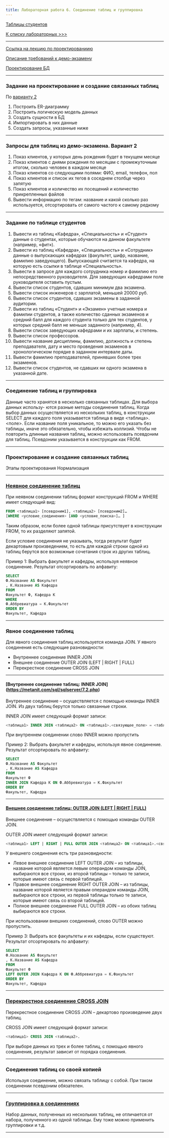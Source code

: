 ```yaml
---
title: Лабораторная работа 6. Соединение таблиц и группировка
---
```


[Таблицы студентов](assets/students.xlsx)

[К списку лабораторных >>>](../README.md)

---

[Ссылка на лекцию по проектированиию](%D0%9B%D0%B5%D0%BA%D1%86%D0%B8%D1%8F%20%E2%84%966.%20%D0%9E%D1%81%D0%BD%D0%BE%D0%B2%D0%BD%D1%8B%D0%B5%20%D1%8D%D1%82%D0%B0%D0%BF%D1%8B%20%D0%BF%D1%80%D0%BE%D0%B5%D0%BA%D1%82%D0%B8%D1%80%D0%BE%D0%B2%D0%B0%D0%BD%D0%B8%D1%8F%20%D0%B1%D0%B0%D0%B7%20%D0%B4%D0%B0%D0%BD%D0%BD%D1%8B%D1%85%20%D0%BA%D0%BE%D0%BD%D1%86%D0%B5%D0%BF%D1%82%D1%83%D0%B0%D0%BB%D1%8C%D0%BD%D0%B0%D1%8F%20(%D0%B8%D0%BD%D1%84%D0%BE%D0%BB%D0%BE%D0%B3%D0%B8%D1%87%D0%B5%D1%81%D0%BA%D0%B0%D1%8F)%20%D0%BC%D0%BE%D0%B4%D0%B5%D0%BB%D1%8C%20%D0%B4%D0%B0%D0%BD%D0%BD%D1%8B%D1%85%20%D0%B8%20%D0%B4%D1%80..pptx)

[Описание требований к демо-экзамену](assets/lab/demo-exam.md)

[Проектирование БД](assets/lab/erd-scheme.md)

---

### Задание на проектирование и создание связанных таблиц

По [варианту 2](assets/lab/v2.md)

1. Построить ER-диаграмму
2. Построить логическую модель данных
3. Создать сущности в БД
4. Импортировать в них данные
5. Создать запросы, указанные ниже

---

### Запросы для таблиц из демо-экзамена. Вариант 2

1. Показ клиентов, у которых день рождения будет в текущем месяце
2. Показ клиентов с днями рождения по месяцам с промежуточным итогом, сколько человек в каждом месяце
3. Показ клиентов со следующими полями: ФИО, email, телефон, пол
4. Показ клиентов и список их тегов в соседнем столбце через запятую
5. Показ клиентов и количество их посещений и количество прикрепленных файлов
6. Вывести информацию по тегам: название и какой сколько раз используется, отсортировать от самого частого к самому редкому

---

### Задание по таблице студентов

1. Вывести из таблиц «Кафедра», «Специальность» и «Студент» данные о студентах, которые обучаются на данном факультете (например, «фит»).
2. Вывести из таблиц «Кафедра», «Специальность» и «Сотрудник» данные о выпускающих кафедрах
   (факультет, шифр, название, фамилию заведующего). Выпускающей считается та кафедра, на которую есть ссылки в таблице «Специальность».
3. Вывести в запросе для каждого сотрудника номер и фамилию его непосредственного руководителя.
   Для заведующих кафедрами поле руководителя оставить пустым.
4. Вывести список студентов, сдавших минимум два экзамена.
5. Вывести список инженеров с зарплатой, меньшей 20000 руб.
6. Вывести список студентов, сдавших экзамены в заданной аудитории.
7. Вывести из таблиц «Студент» и «Экзамен» учетные номера и фамилии студентов, а также количество сданных экзаменов
    и средний балл для каждого студента только для тех студентов, у которых средний балл не меньше заданного (например, 4).
8. Вывести список заведующих кафедрами и их зарплаты, и степень.
9. Вывести список профессоров.
10. Вывести название дисциплины, фамилию, должность и степень преподавателя, дату и место проведения экзаменов
    в хронологическом порядке в заданном интервале даты.
11. Вывести фамилию преподавателей, принявших более трех экзаменов.
12. Вывести список студентов, не сдавших ни одного экзамена в указанной дате.


---

### Соединение таблиц и группировка

Данные часто хранятся в несколько связанных таблицах. Для выбора данных использу-
ются разные методы соединения таблиц.
Когда выбор данных осуществляется из нескольких таблиц, в конструкции SELECT для
каждого поля указывается таблица в виде <таблица>.<поле>. Если название поля уникальное,
то можно его указать без таблицы, иначе это обязательно, чтобы избежать коллизий. Чтобы не
повторить длинные названия таблиц, можно использовать псевдоним для таблиц. Псевдоним
указывается в конструкции как FROM.

---

### Проектирование и создание связанных таблиц

Этапы проектирования
Нормализация

---

### [Неявное соединение таблиц](https://metanit.com/sql/sqlserver/7.1.php)

При неявном соединении таблиц формат конструкций FROM и WHERE имеет следующий вид:

```sql
FROM <таблица1> [псевдоним1], <таблица2> [псевдоним2]…
[WHERE <условие_соединения> [AND <условие_поиска>]… ]
```

Таким образом, если более одной таблицы присутствует в конструкции FROM, то их разделяют запятой.

Если условие соединения не указывать, тогда результат будет декартовым произведением, 
то есть для каждой строки одной из таблиц берутся все возможные сочетания строк из других таблиц.

Пример 1: Выбрать факультет и кафедры, используя неявное соединение. Результат отсортировать по алфавиту:

```sql
SELECT
Ф.Название AS Факультет
, К.Название AS Кафедра
FROM
Факультет Ф, Кафедра К
WHERE
Ф.Аббревиатура = К.Факультет
ORDER BY
Факультет, Кафедра
```

---

### Явное соединение таблиц

Для явного соединения таблиц используется команда JOIN. У явного соединения есть
следующие разновидности:

* Внутреннее соединение INNER JOIN
* Внешнее соединение OUTER JOIN (LEFT | RIGHT | FULL)
* Перекрестное соединение CROSS JOIN
  
---

#### [Внутреннее соединение таблиц: INNER JOIN] (https://metanit.com/sql/sqlserver/7.2.php)

Внутреннее соединение – осуществляется с помощью команды INNER JOIN.
Из двух таблиц берутся только связанные строки.

INNER JOIN имеет следующий формат записи:

```sql
<таблица1> INNER JOIN <таблица2> ON <таблица1>.<связующее_поле> = <таблица2>.<связующее_поле>.
```

При внутреннем соединении слово INNER можно пропустить

Пример 2: Выбрать факультет и кафедры, используя явное соединение. Результат отсортировать по алфавиту:

```sql
SELECT
Ф.Название AS Факультет
, К.Название AS Кафедра
FROM
Факультет Ф
INNER JOIN Кафедра К ON Ф.Аббревиатура = К.Факультет
ORDER BY
Факультет, Кафедра
```
---

#### [Внешнее соединение таблиц: OUTER JOIN (LEFT | RIGHT | FULL)](https://metanit.com/sql/sqlserver/7.3.php)

Внешнее соединение – осуществляется с помощью команды OUTER JOIN. 

OUTER JOIN имеет следующий формат записи:

```sql
<таблица1> LEFT | RIGHT | FULL OUTER JOIN <таблица2> ON <таблица1>.<связующее_поле> = <таблица2>.<связующее_поле>.
```

У внешнего соединения есть три разновидности:

* Левое внешнее соединение LEFT OUTER JOIN – из таблицы, название которой является левым операндом команды JOIN,
  выбираются все строки, из второй таблицы – только те записи, которые имеют связь с первой таблицей.
* Правое внешнее соединение RIGHT OUTER JOIN – из таблицы, название которой является правым операндом команды JOIN,
  выбираются все строки, из первой таблицы только те записи, которые имеют связь со второй таблицей.
* Полное внешнее соединение FULL OUTER JOIN – из обоих таблиц выбираются все строки.

При использовании внешних соединений, слово OUTER можно пропустить.

Пример 3: Выбрать все факультеты и их кафедры, если существуют. Результат отсортировать по алфавиту:
```sql
SELECT
Ф.Название AS Факультет
, К.Название AS Кафедра
FROM
Факультет Ф
LEFT OUTER JOIN Кафедра К ON Ф.Аббревиатура = К.Факультет
ORDER BY
Факультет, Кафедра
```
---

### [Перекрестное соединение CROSS JOIN](https://metanit.com/sql/sqlserver/7.3.php)

Перекрестное соединение CROSS JOIN – декартово произведение двух таблиц.

CROSS JOIN имеет следующий формат записи:

```sql
<таблица1> CROSS JOIN <таблица2>.
```

При выборе данных из трех и более таблиц, с помощью явного соединения, результат зависит от порядка соединения.

---

### Соединения таблиц со своей копией

Используя соединение, можно связать таблицу с собой. При таком соединении псевдоним обязателен.

---

### [Группировка в соединениях](https://metanit.com/sql/sqlserver/7.4.php)

Набор данных, полученных из нескольких таблиц, не отличается от набора, полученного из одной таблицы.
Ему тоже можно применить группировки и т.д.

---
